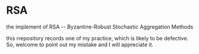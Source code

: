 # RSA
the implement of RSA -- Byzantine-Robust Stochastic Aggregation Methods

this rrepository records one of my practice, which is likely to be defective. So, welcome to point out my mistake and I will appreciate it.
